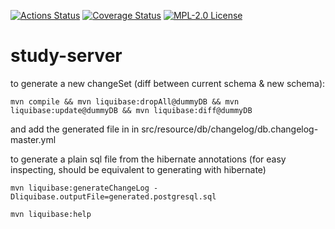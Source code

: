 [![Actions Status](https://github.com/gridsuite/study-server/workflows/CI/badge.svg)](https://github.com/gridsuite/study-server/actions)
[![Coverage Status](https://sonarcloud.io/api/project_badges/measure?project=org.gridsuite%3Astudy-server&metric=coverage)](https://sonarcloud.io/component_measures?id=org.gridsuite%3Astudy-server&metric=coverage)
[![MPL-2.0 License](https://img.shields.io/badge/license-MPL_2.0-blue.svg)](https://www.mozilla.org/en-US/MPL/2.0/)
# study-server

to generate a new changeSet (diff between current schema & new schema):
```
mvn compile && mvn liquibase:dropAll@dummyDB && mvn liquibase:update@dummyDB && mvn liquibase:diff@dummyDB
```
and add the generated file in in src/resource/db/changelog/db.changelog-master.yml

to generate a plain sql file from the hibernate annotations (for easy inspecting, should be equivalent to generating with hibernate)
```
mvn liquibase:generateChangeLog -Dliquibase.outputFile=generated.postgresql.sql
```

```
mvn liquibase:help
```